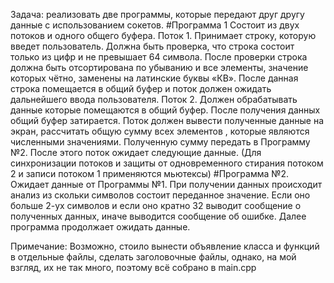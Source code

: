 Задача: реализовать две программы, которые передают друг другу данные с использованием сокетов.
#Программа 1 
Состоит из двух потоков и одного общего буфера.
Поток 1. Принимает строку, которую введет пользователь. Должна быть проверка, что строка состоит только из цифр и не превышает 64 символа. После проверки строка должна быть отсортирована по убыванию и все элементы, значение которых чётно, заменены на латинские буквы «КВ». После данная строка помещается в общий буфер и поток должен ожидать дальнейшего ввода пользователя.
Поток 2. Должен обрабатывать данные которые помещаются в общий буфер. После получения данных общий буфер затирается.
Поток должен вывести полученные данные на экран, рассчитать общую сумму всех элементов , которые являются численными значениями. Полученную сумму передать в Программу №2. После этого поток ожидает следующие данные.
(Для синхронизации потоков и защиты от одновременного стирания потоком 2 и записи потоком 1 применяются мьютексы)
#Программа №2.
Ожидает данные от Программы №1. При получении данных происходит анализ из скольки символов состоит переданное значение. Если оно больше 2-ух символов и если оно кратно 32 выводит сообщение о полученных данных, иначе выводится сообщение об ошибке. Далее программа продолжает ожидать данные.

Примечание: Возможно, стоило вынести объявление класса и функций в отдельные файлы, сделать заголовочные файлы, однако, на мой взгляд, их не так много, поэтому всё собрано в main.cpp
